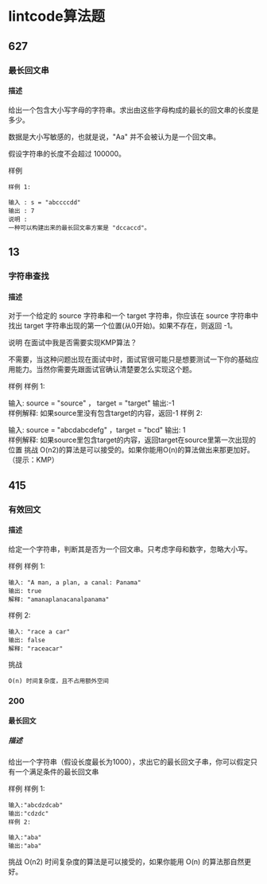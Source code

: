 # lintcode算法题

## 627
### 最长回文串
#### 描述

给出一个包含大小写字母的字符串。求出由这些字母构成的最长的回文串的长度是多少。

数据是大小写敏感的，也就是说，"Aa" 并不会被认为是一个回文串。

假设字符串的长度不会超过 100000。

样例

    样例 1:

    输入 : s = "abccccdd" 
    输出 : 7
    说明 : 
    一种可以构建出来的最长回文串方案是 "dccaccd"。
    
## 13
### 字符串查找
#### 描述

对于一个给定的 source 字符串和一个 target 字符串，你应该在 source 字符串中找出 target 字符串出现的第一个位置(从0开始)。如果不存在，则返回 -1。
  
说明
在面试中我是否需要实现KMP算法？

不需要，当这种问题出现在面试中时，面试官很可能只是想要测试一下你的基础应用能力。当然你需要先跟面试官确认清楚要怎么实现这个题。

样例
样例 1:

输入: source = "source" ， target = "target"
输出:-1	
样例解释: 如果source里没有包含target的内容，返回-1
样例 2:

输入: source = "abcdabcdefg" ，target = "bcd"
输出: 1	
样例解释: 如果source里包含target的内容，返回target在source里第一次出现的位置
挑战
O(n2)的算法是可以接受的。如果你能用O(n)的算法做出来那更加好。（提示：KMP）

## 415
### 有效回文
#### 描述
给定一个字符串，判断其是否为一个回文串。只考虑字母和数字，忽略大小写。

样例
样例 1:

    输入: "A man, a plan, a canal: Panama"
    输出: true
    解释: "amanaplanacanalpanama"
样例 2:

    输入: "race a car"
    输出: false
    解释: "raceacar"
挑战
    
    O(n) 时间复杂度，且不占用额外空间
    

### 200
#### 最长回文
##### 描述

给出一个字符串（假设长度最长为1000），求出它的最长回文子串，你可以假定只有一个满足条件的最长回文串

样例
样例 1:

    输入:"abcdzdcab"
    输出:"cdzdc"
    样例 2:

    输入:"aba"
    输出:"aba"

挑战
O(n2) 时间复杂度的算法是可以接受的，如果你能用 O(n) 的算法那自然更好。